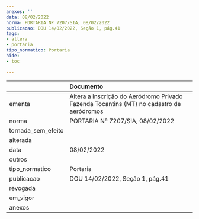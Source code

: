 ```yaml
---
anexos: ''
data: 08/02/2022
norma: PORTARIA Nº 7207/SIA, 08/02/2022
publicacao: DOU 14/02/2022, Seção 1, pág.41
tags:
- altera
- portaria
tipo_normatico: Portaria
hide: 
- toc 
 
---
```


|                    | Documento                                                                                |
|:-------------------|:-----------------------------------------------------------------------------------------|
| ementa             | Altera a inscrição do Aeródromo Privado Fazenda Tocantins (MT) no cadastro de aeródromos |
| norma              | PORTARIA Nº 7207/SIA, 08/02/2022                                                         |
| tornada_sem_efeito |                                                                                          |
| alterada           |                                                                                          |
| data               | 08/02/2022                                                                               |
| outros             |                                                                                          |
| tipo_normatico     | Portaria                                                                                 |
| publicacao         | DOU 14/02/2022, Seção 1, pág.41                                                          |
| revogada           |                                                                                          |
| em_vigor           |                                                                                          |
| anexos             |                                                                                          |